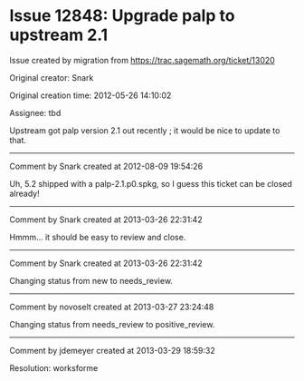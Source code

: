 # Issue 12848: Upgrade palp to upstream 2.1

Issue created by migration from https://trac.sagemath.org/ticket/13020

Original creator: Snark

Original creation time: 2012-05-26 14:10:02

Assignee: tbd

Upstream got palp version 2.1 out recently ; it would be nice to update to that.


---

Comment by Snark created at 2012-08-09 19:54:26

Uh, 5.2 shipped with a palp-2.1.p0.spkg, so I guess this ticket can be closed already!


---

Comment by Snark created at 2013-03-26 22:31:42

Hmmm... it should be easy to review and close.


---

Comment by Snark created at 2013-03-26 22:31:42

Changing status from new to needs_review.


---

Comment by novoselt created at 2013-03-27 23:24:48

Changing status from needs_review to positive_review.


---

Comment by jdemeyer created at 2013-03-29 18:59:32

Resolution: worksforme
